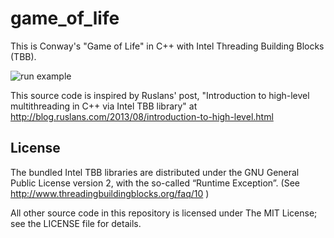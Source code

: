 # game_of_life

This is Conway's "Game of Life" in C++ with Intel Threading Building Blocks (TBB).

![run example](https://raw.github.com/cpowell/game_of_life/master/animation.gif)

This source code is inspired by Ruslans' post, "Introduction to high-level multithreading in C++ via Intel TBB library" at http://blog.ruslans.com/2013/08/introduction-to-high-level.html

## License

The bundled Intel TBB libraries are distributed under the GNU General Public License version 2, with the so-called “Runtime Exception”. (See http://www.threadingbuildingblocks.org/faq/10 )

All other source code in this repository is licensed under The MIT License; see the LICENSE file for details.
